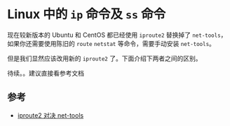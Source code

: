 # Linux 中的 `ip` 命令及 `ss` 命令

现在较新版本的 Ubuntu 和 CentOS 都已经使用 `iproute2` 替换掉了 `net-tools`，
如果你还需要使用陈旧的 `route` `netstat` 等命令，需要手动安装 `net-tools`。

但是我们显然应该改用新的 `iproute2` 了。下面介绍下两者之间的区别。

待续。。建议直接看参考文档

## 参考

- [iproute2 对决 net-tools](https://linux.cn/article-4326-1.html)
